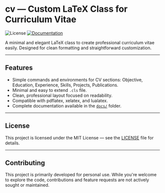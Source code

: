 # cv — Custom LaTeX Class for Curriculum Vitae

![License](https://img.shields.io/badge/license-MIT-blue.svg)
[![Documentation](https://img.shields.io/badge/docs-online-brightgreen.svg)](https://tiagovla.github.io/cv/)

A minimal and elegant LaTeX class to create professional curriculum vitae
easily. Designed for clean formatting and straightforward customization.

______________________________________________________________________

## Features

- Simple commands and environments for CV sections: Objective, Education, Experience, Skills, Projects, Publications.
- Minimal and easy to extend `.cls` file.
- Clean, professional layout focused on readability.
- Compatible with pdflatex, xelatex, and lualatex.
- Complete documentation available in the [`docs/`](./docs) folder.

______________________________________________________________________

## License

This project is licensed under the MIT License — see the [LICENSE](LICENSE) file for details.

______________________________________________________________________

## Contributing

This project is primarily developed for personal use. While you're welcome to
explore the code, contributions and feature requests are not actively sought or
maintained.
